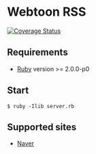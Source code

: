 # Webtoon RSS

[![Coverage Status](https://coveralls.io/repos/yous/webtoon-rss/badge.png)][Coveralls]

## Requirements

* [Ruby][] version >= 2.0.0-p0

## Start

	$ ruby -Ilib server.rb

## Supported sites

* [Naver][]

[Coveralls]: https://coveralls.io/r/yous/webtoon-rss
[Ruby]: https://www.ruby-lang.org
[Naver]: http://comic.naver.com
